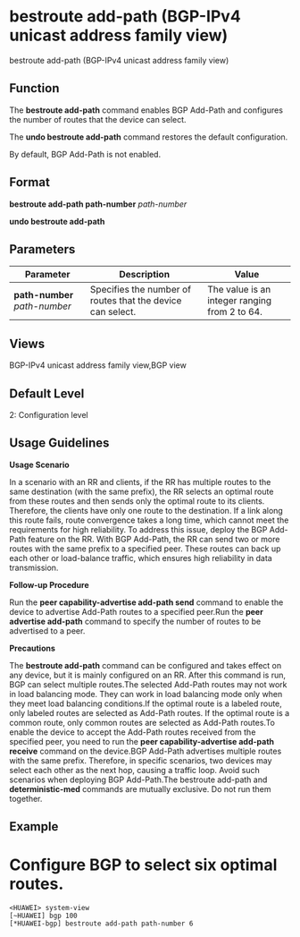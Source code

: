 bestroute add-path (BGP-IPv4 unicast address family view)
=========================================================

bestroute add-path (BGP-IPv4 unicast address family view)

Function
--------



The **bestroute add-path** command enables BGP Add-Path and configures the number of routes that the device can select.

The **undo bestroute add-path** command restores the default configuration.



By default, BGP Add-Path is not enabled.


Format
------

**bestroute add-path path-number** *path-number*

**undo bestroute add-path**


Parameters
----------

| Parameter | Description | Value |
| --- | --- | --- |
| **path-number** *path-number* | Specifies the number of routes that the device can select. | The value is an integer ranging from 2 to 64. |



Views
-----

BGP-IPv4 unicast address family view,BGP view


Default Level
-------------

2: Configuration level


Usage Guidelines
----------------

**Usage Scenario**

In a scenario with an RR and clients, if the RR has multiple routes to the same destination (with the same prefix), the RR selects an optimal route from these routes and then sends only the optimal route to its clients. Therefore, the clients have only one route to the destination. If a link along this route fails, route convergence takes a long time, which cannot meet the requirements for high reliability. To address this issue, deploy the BGP Add-Path feature on the RR. With BGP Add-Path, the RR can send two or more routes with the same prefix to a specified peer. These routes can back up each other or load-balance traffic, which ensures high reliability in data transmission.

**Follow-up Procedure**

Run the **peer capability-advertise add-path send** command to enable the device to advertise Add-Path routes to a specified peer.Run the **peer advertise add-path** command to specify the number of routes to be advertised to a peer.

**Precautions**

The **bestroute add-path** command can be configured and takes effect on any device, but it is mainly configured on an RR. After this command is run, BGP can select multiple routes.The selected Add-Path routes may not work in load balancing mode. They can work in load balancing mode only when they meet load balancing conditions.If the optimal route is a labeled route, only labeled routes are selected as Add-Path routes. If the optimal route is a common route, only common routes are selected as Add-Path routes.To enable the device to accept the Add-Path routes received from the specified peer, you need to run the **peer capability-advertise add-path receive** command on the device.BGP Add-Path advertises multiple routes with the same prefix. Therefore, in specific scenarios, two devices may select each other as the next hop, causing a traffic loop. Avoid such scenarios when deploying BGP Add-Path.The bestroute add-path and **deterministic-med** commands are mutually exclusive. Do not run them together.


Example
-------

# Configure BGP to select six optimal routes.
```
<HUAWEI> system-view
[~HUAWEI] bgp 100
[*HUAWEI-bgp] bestroute add-path path-number 6

```